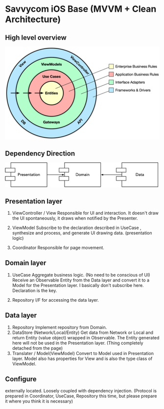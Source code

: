 # Savvycom iOS Base (MVVM + Clean Architecture)

## High level overview
<img width="600" alt="High Level Overview" src="previews/high_level_overview.png">

## Dependency Direction
<img width="500" alt="Dependency Direction" src="previews/dependency_direction.png">

## Presentation layer
1. ViewController / View
Responsible for UI and interaction.
It doesn't draw the UI spontaneously, it draws when notified by the Presenter.

2. ViewModel
Subscribe to the declaration described in UseCase , synthesize and process, and generate UI drawing data. (presentation logic)

3. Coordinator
Responsible for page movement.

## Domain layer
1. UseCase
Aggregate business logic. (No need to be conscious of UI)
Receive an Observable Entity from the Data layer and convert it to a Model for the Presentation layer.
I basically don't subscribe here. Declaration is the key.

2. Repository
I/F for accessing the data layer.

## Data layer
1. Repository
Implement repository from Domain.
2. DataStore (Network/Local/Entity)
Get data from Network or Local and return Entity (value object) wrapped in Observable.
The Entity generated here will not be used in the Presentation layer. (Thing completely detached from the page)
2. Translater / Model(ViewModel)
Convert to Model used in Presentation layer.
Model also has properties for View and is also the type class of ViewModel.

## Configure
externally located. Loosely coupled with dependency injection.
(Protocol is prepared in Coordinator, UseCase, Repository this time, but please prepare it where you think it is necessary)
